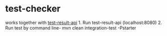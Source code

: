 # test-checker
works together with [test-result-api](https://github.com/dxdts/test-result-api)
    1. Run test-result-api (localhost:8080)
    2. Run test by command line- mvn clean integration-test -Pstarter
